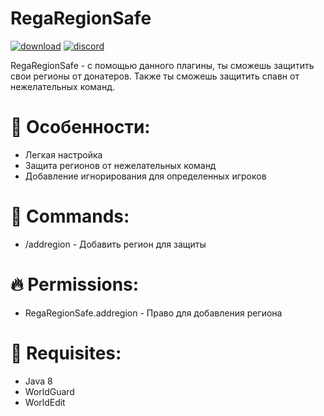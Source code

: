 # RegaRegionSafe

[![download](https://img.shields.io/github/downloads/therega/RegaRegionSafe/v1.0.0-BETA/total?color=009900&logo=github&logoColor=ff2b2b)](https://github.com/therega/RegaRegionSafe/releases/download/v1.0.0-BETA/RegaRegionSafe.jar)
[![discord](https://img.shields.io/discord/726192072641478686?color=8000ff&label=discord&logo=discord&style=plastic)](https://discord.gg/kc7Tqfm)

RegaRegionSafe - с помощью данного плагины, ты сможешь защитить свои регионы
от донатеров. Также ты сможешь защитить спавн от нежелательных команд.

# 🌱 Особенности:
+ Легкая настройка
+ Защита регионов от нежелательных команд
+ Добавление игнорирования для определенных игроков

# 🔨 Commands:
+ /addregion - Добавить регион для защиты

# 🔥 Permissions:
+ RegaRegionSafe.addregion - Право для добавления региона

# 📜 Requisites:
+ Java 8
+ WorldGuard
+ WorldEdit
